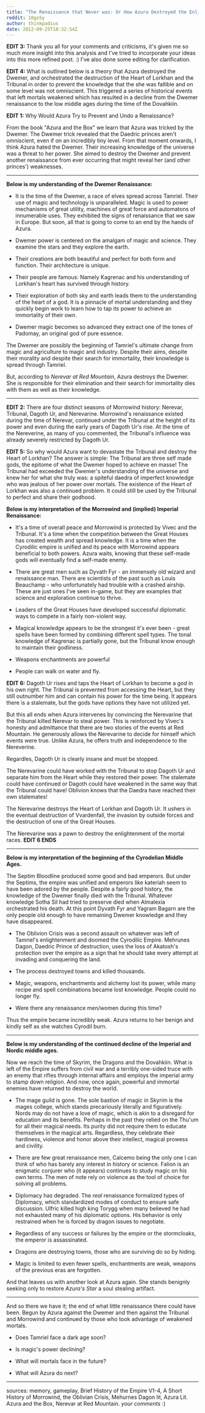 ```yaml
---
title: "The Renaissance that Never was: Or How Azura Destroyed the Enlightenment"
reddit: 10go5y
author: thinkpadius
date: 2012-09-25T18:32:54Z
---
```


**EDIT 3:** Thank you all for your comments and criticisms, it's given me so much more insight into this analysis and I've tried to incorporate your ideas into this more refined post. :) I've also done some editing for clarification.

**EDIT 4:** What is outlined below is a theory that Azura destroyed the Dwemer, and orchestrated the destruction of the Heart of Lorkhan and the Tribunal in order to prevent the knowledge that the she was fallible and on some level was not omniscient. This triggered a series of historical events that left mortals weakened which has resulted in a decline from the Dwemer renaissance to the low middle ages during the time of the Dovahkiin.


**EDIT 1:** Why Would Azura Try to Prevent and Undo a Renaissance?

From the book "Azura and the Box" we learn that Azura was tricked by the Dwemer. The Dwemer trick revealed that the Daedric princes aren't omniscient, even if on an incredibly tiny level. From that moment onwards, I think Azura hated the Dwemer. Their increasing knowledge of the universe was a threat to her power. She aimed to destroy the Dwemer and prevent another renaissance from ever occurring that might reveal her (and other princes') weaknesses.

---
**Below is my understanding of the Dwemer Renaissance:**

* It is the time of the Dwemer, a race of elves spread across Tamriel. Their use of magic and technology is unparalleled. Magic is used to power mechanisms of great utility, machines of great force and automatons of innumerable uses. They exhibited the signs of renaissance that we saw in Europe. But soon, all that is going to come to an end by the hands of Azura.

* Dwemer power is centered on the amalgam of magic and science.  They examine the stars and they explore the earth.

* Their creations are both beautiful and perfect for both form and function.  Their architecture is unique.

* Their people are famous: Namely Kagrenac and his understanding of Lorkhan's heart has survived through history.

* Their exploration of both sky and earth leads them to the understanding of the heart of a god. It is a pinnacle of mortal understanding and they quickly begin work to learn how to tap its power to achieve an immortality of their own.

* Dwemer magic becomes so advanced they extract one of the tones of Padomay, an original god of pure essence.

The Dwemer are possibly the beginning of Tamriel's ultimate change from magic and agriculture to magic and industry.  Despite their aims, despite their morality and despite their search for immortality, their knowledge is spread through Tamriel.  

But, according to *Nerevar at Red Mountain*, Azura destroys the Dwemer. She is responsible for their elimination and their search for immortality dies with them as well as their knowledge.

---

**EDIT 2:** There are four distinct seasons of Morrowind history: Nerevar, Tribunal, Dagoth Ur, and Nerevarine.  Morrowind's renaissance existed during the time of Nerevar, continued under the Tribunal at the height of its power and even during the early years of Dagoth Ur's rise. At the time of the Nereverine, as many of you commented, the Tribunal's influence was already severely restricted by Dagoth Ur.

**EDIT 5:** So why would Azura want to devastate the Tribunal and destroy the Heart of Lorkhan? The answer is simple: The Tribunal are three self made gods, the epitome of what the Dwemer hoped to achieve en masse! The Tribunal had exceeded the Dwemer's understanding of the universe and knew her for what she truly was: a spiteful daedra of imperfect knowledge who was jealous of her power over mortals.  The existence of the Heart of Lorkhan was also a continued problem. It could still be used by the Tribunal to perfect and share their godhood.

**Below is my interpretation of the Morrowind and (implied) Imperial Renaissance:**

* It's a time of overall peace and Morrowind is protected by Vivec and the Tribunal.  It's a time when the competition between the Great Houses has created wealth and spread knowledge.  It is a time when the Cyrodilic empire is unified and its peace with Morrowind appears beneficial to both powers.  Azura waits, knowing that these self-made gods will eventually find a self-made enemy.

* There are great men such as Dyvath Fyr - an immensely old wizard and renaissance man.  There are scientists of the past such as Louis Beauchamp - who unfortunately had trouble with a crashed airship. These are just ones I've seen in-game, but they are examples that science and exploration continue to thrive.

* Leaders of the Great Houses have developed successful diplomatic ways to compete in a fairly non-violent way.

* Magical knowledge appears to be the strongest it's ever been - great spells have been formed by combining different spell types.  The tonal knowledge of Kagrenac is partially gone, but the Tribunal know enough to maintain their godliness.

* Weapons enchantments are powerful

* People can walk on water and fly.

**EDIT 6:** Dagoth Ur rises and taps the Heart of Lorkhan to become a god in his own right.  The Tribunal is prevented from accessing the Heart, but they still outnumber him and can contain his power for the time being. It appears there is a stalemate, but the gods have options they have not utilized yet.

But this all ends when Azura intervenes by convincing the Nerevarine that the Tribunal killed Nerevar to steal power. This is reinforced by Vivec's honesty and admittance that there are two stories of the events at Red Mountain. He generously allows the Nerevarine to decide for himself which events were true.  Unlike Azura, he offers truth and independence to the Nereverine.

Regardles, Dagoth Ur is clearly insane and must be stopped. 

The Nerevarine could have worked with the Tribunal to stop Dagoth Ur and separate him from the Heart while they restored their power. The stalemate could have continued or Dagoth could have weakened in the same way that the Tribunal could have! Oblivion knows that the Daedra have reached their own stalemates!

The Nerevarine destroys the Heart of Lorkhan and Dagoth Ur.  It ushers in the eventual destruction of Vvardenfall, the invasion by outside forces and the destruction of one of the Great Houses. 

The Nerevarine was a pawn to destroy the enlightenment of the mortal races. **EDIT 6 ENDS**

---

**Below is my interpretation of the beginning of the Cyrodelian Middle Ages.**

The Septim Bloodline produced some good and bad emperors.  But under the Septims,  the empire was unified and emperors like kateriah seem to have been adored by the people.  Despite a fairly good history, the knowledge of the Dwemer finally died with the Tribunal. Whatever knowledge Sotha Sil had tried to preserve died when Almalexia orchestrated his death.  At this point Dyvath Fyr and Yagram Bagarn are the only people old enough to have remaining Dwemer knowledge and they have disappeared.

* The Oblivion Crisis was a second assault on whatever was left of Tamriel's enlightenment and doomed the Cyrodilic Empire.  Mehrunes Dagon, Daedric Prince of destruction, uses the loss of Akatosh's protection over the empire as a sign that he should take every attempt at invading and conquering the land.

* The process destroyed towns and killed thousands.

* Magic, weapons, enchantments and alchemy lost its power, while many recipe and spell combinations became lost knowledge.  People could no longer fly.

* Were there any renaissance men/women during this time?

Thus the empire became incredibly weak.  Azura returns to her benign and kindly self as she watches Cyrodil burn.

----

**Below is my understanding of the continued decline of the Imperial and Nordic middle ages.**

Now we reach the time of Skyrim, the Dragons and the Dovahkiin.  What is left of the Empire suffers from civil war and a terribly one-sided truce with an enemy that rifles through internal affairs and employs the imperial army to stamp down religion.  And now, once again, powerful and immortal enemies have returned to destroy the world.

* The mage guild is gone.  The sole bastion of magic in Skyrim is the mages college, which stands precariously literally and figuratively.  Nords may do not have a love of magic, which is akin to a disregard for education and its benefits.  Perhaps in the past they relied on the Thu'um for all their magical needs. Its purity did not require them to educate themselves in the magical arts. Regardless, they celebrate their hardiness, violence and honor above their intellect, magical prowess and civility.

* There are few great renaissance men, Calcemo being the only one I can think of who has barely any interest in history or science.  Falion is an enigmatic conjurer who (it appears) continues to study magic on his own terms.  The men of note rely on violence as the tool of choice for solving all problems.

* Diplomacy has degraded.  The *real* renaissance formalized types of Diplomacy, which standardized modes of conduct to ensure safe discussion.  Ulfric killed high king Torygg when many believed he had not exhausted many of his diplomatic options.  His behavior is only restrained when he is forced by dragon issues to negotiate.

* Regardless of any success or failures by the empire or the stormcloaks, the emperor is assassinated.

* Dragons are destroying towns, those who are surviving do so by hiding.

* Magic is limited to even fewer spells, enchantments are weak, weapons of the previous eras are forgotten.

And that leaves us with another look at Azura again. She stands benignly seeking only to restore *Azura's Star* a soul stealing artifact.

----

And so there we have it; the end of what little renaissance there could have been. Begun by Azura against the Dwemer and then against the Tribunal and Morrowind and continued by those who took advantage of weakened mortals.

* Does Tamriel face a dark age soon?

* Is magic's power declining?

* What will mortals face in the future?

* What will Azura do next?
----

sources: memory, gameplay, Brief History of the Empire V1-4, A Short History of Morrowind, the Oblivian Crisis, Mehurnes Dagon lit, Azura Lit. Azura and the Box, Nerevar at Red Mountain. *your comments* :)
